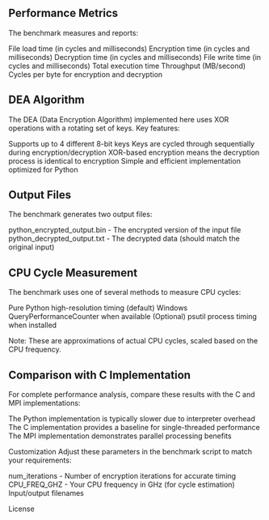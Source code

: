 ## Performance Metrics

The benchmark measures and reports:

File load time (in cycles and milliseconds)
Encryption time (in cycles and milliseconds)
Decryption time (in cycles and milliseconds)
File write time (in cycles and milliseconds)
Total execution time
Throughput (MB/second)
Cycles per byte for encryption and decryption

## DEA Algorithm

The DEA (Data Encryption Algorithm) implemented here uses XOR operations with a rotating set of keys. Key features:

Supports up to 4 different 8-bit keys
Keys are cycled through sequentially during encryption/decryption
XOR-based encryption means the decryption process is identical to encryption
Simple and efficient implementation optimized for Python

## Output Files

The benchmark generates two output files:

python_encrypted_output.bin - The encrypted version of the input file
python_decrypted_output.txt - The decrypted data (should match the original input)

## CPU Cycle Measurement

The benchmark uses one of several methods to measure CPU cycles:

Pure Python high-resolution timing (default)
Windows QueryPerformanceCounter when available
(Optional) psutil process timing when installed

Note: These are approximations of actual CPU cycles, scaled based on the CPU frequency.

## Comparison with C Implementation

For complete performance analysis, compare these results with the C and MPI implementations:

The Python implementation is typically slower due to interpreter overhead
The C implementation provides a baseline for single-threaded performance
The MPI implementation demonstrates parallel processing benefits

Customization
Adjust these parameters in the benchmark script to match your requirements:

num_iterations - Number of encryption iterations for accurate timing
CPU_FREQ_GHZ - Your CPU frequency in GHz (for cycle estimation)
Input/output filenames

License
